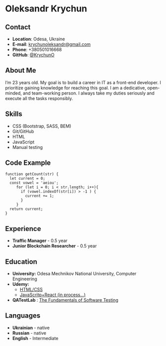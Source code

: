 # Oleksandr Krychun
## Contact
+ **Location**: Odesa, Ukraine
+ **E-mail**: krychunoleksandr@gmail.com 
+ **Phone**: +380501016668 
+ **GitHub**: [@KrychunO](https://github.com/KrychunO "")

## About Me
I’m 23 years old. My goal is to build a career in IT as a front-end developer.
I prioritize gaining knowledge for reaching this goal.
I am a dedicative, open-minded, and team-working person. I always take my duties seriously and execute all the tasks responsibly.
## Skills
+ CSS (Bootstrap, SASS, BEM)
+ Git/GitHub
+ HTML
+ JavaScript
+ Manual testing

## Code Example
```
function getCount(str) { 
  let current = 0;
  const vowel = 'aeiou';
     for (let i = 0; i < str.length; i++){
       if (vowel.indexOf(str[i]) > -1 ) {
         current += 1;
       }
     }
  return current;
}
```
## Experience
* **Traffic Manager** - 0.5 year
* **Junior Blockchain Researcher** - 0.5 year
## Education
* **University:** Odesa Mechnikov National University, Computer Engineering
* **Udemy:** 
    + [HTML/CSS](https://www.udemy.com/course/webdeveloper/"") 
    + [JavaScritp+React (in process…)](https://www.udemy.com/course/javascript_full/"")
* **QATestLab** : [The Fundamentals of Software Testing](https://training.qatestlab.com/"")
## Languages
* **Ukrainian** - native
* **Russian** - native
* **English** - Intermediate
